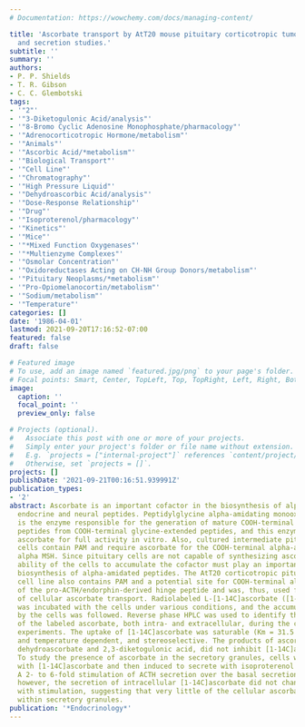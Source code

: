 ```yaml
---
# Documentation: https://wowchemy.com/docs/managing-content/

title: 'Ascorbate transport by AtT20 mouse pituitary corticotropic tumor cells: uptake
  and secretion studies.'
subtitle: ''
summary: ''
authors:
- P. P. Shields
- T. R. Gibson
- C. C. Glembotski
tags:
- '"2"'
- '"3-Diketogulonic Acid/analysis"'
- '"8-Bromo Cyclic Adenosine Monophosphate/pharmacology"'
- '"Adrenocorticotropic Hormone/metabolism"'
- '"Animals"'
- '"Ascorbic Acid/*metabolism"'
- '"Biological Transport"'
- '"Cell Line"'
- '"Chromatography"'
- '"High Pressure Liquid"'
- '"Dehydroascorbic Acid/analysis"'
- '"Dose-Response Relationship"'
- '"Drug"'
- '"Isoproterenol/pharmacology"'
- '"Kinetics"'
- '"Mice"'
- '"*Mixed Function Oxygenases"'
- '"*Multienzyme Complexes"'
- '"Osmolar Concentration"'
- '"Oxidoreductases Acting on CH-NH Group Donors/metabolism"'
- '"Pituitary Neoplasms/*metabolism"'
- '"Pro-Opiomelanocortin/metabolism"'
- '"Sodium/metabolism"'
- '"Temperature"'
categories: []
date: '1986-04-01'
lastmod: 2021-09-20T17:16:52-07:00
featured: false
draft: false

# Featured image
# To use, add an image named `featured.jpg/png` to your page's folder.
# Focal points: Smart, Center, TopLeft, Top, TopRight, Left, Right, BottomLeft, Bottom, BottomRight.
image:
  caption: ''
  focal_point: ''
  preview_only: false

# Projects (optional).
#   Associate this post with one or more of your projects.
#   Simply enter your project's folder or file name without extension.
#   E.g. `projects = ["internal-project"]` references `content/project/deep-learning/index.md`.
#   Otherwise, set `projects = []`.
projects: []
publishDate: '2021-09-21T00:16:51.939991Z'
publication_types:
- '2'
abstract: Ascorbate is an important cofactor in the biosynthesis of alpha-amidated
  endocrine and neural peptides. Peptidylglycine alpha-amidating monooxygenase (PAM)
  is the enzyme responsible for the generation of mature COOH-terminal alpha-amidated
  peptides from COOH-terminal glycine-extended peptides, and this enzyme requires
  ascorbate for full activity in vitro. Also, cultured intermediate pituitary lobe
  cells contain PAM and require ascorbate for the COOH-terminal alpha-amidation of
  alpha MSH. Since pituitary cells are not capable of synthesizing ascorbate, the
  ability of the cells to accumulate the cofactor must play an important role in the
  biosynthesis of alpha-amidated peptides. The AtT20 corticotropic pituitary tumor
  cell line also contains PAM and a potential site for COOH-terminal alpha-amidation
  of the pro-ACTH/endorphin-derived hinge peptide and was, thus, used for the study
  of cellular ascorbate transport. Radiolabeled L-[1-14C]ascorbate ([1-14C]ascorbate)
  was incubated with the cells under various conditions, and the accumulation of radioactivity
  by the cells was followed. Reverse phase HPLC was used to identify the integrity
  of the labeled ascorbate, both intra- and extracellular, during the course of the
  experiments. The uptake of [1-14C]ascorbate was saturable (Km = 31.5 microM), sodium
  and temperature dependent, and stereoselective. The products of ascorbate autooxidation,
  dehydroascorbate and 2,3-diketogulonic acid, did not inhibit [1-14C]ascorbate uptake.
  To study the presence of ascorbate in the secretory granules, cells were incubated
  with [1-14C]ascorbate and then induced to secrete with isoproterenol or 8-bromo-cAMP.
  A 2- to 6-fold stimulation of ACTH secretion over the basal secretion rate was observed;
  however, the secretion of intracellular [1-14C]ascorbate did not change significantly
  with stimulation, suggesting that very little of the cellular ascorbate was contained
  within secretory granules.
publication: '*Endocrinology*'
---
```

